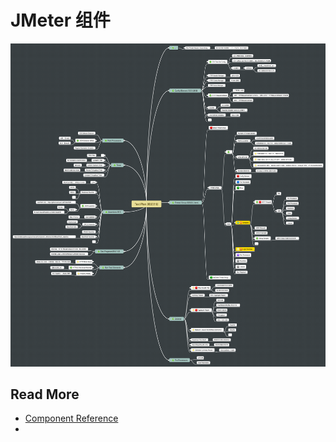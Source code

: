 # JMeter 组件



![Components](-images/JMeter-Component.png)



## Read More

- [Component Reference](https://jmeter.apache.org/usermanual/component_reference.html)
- 